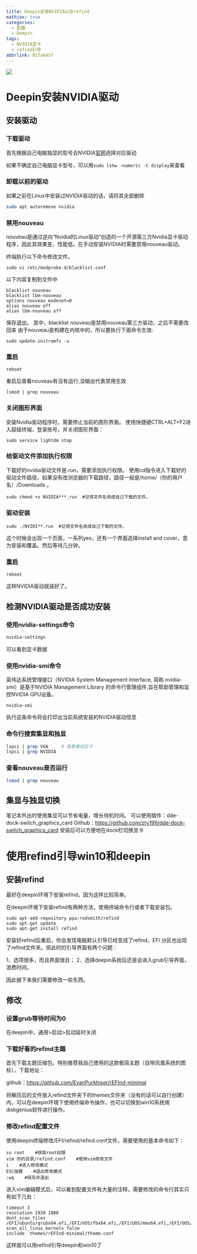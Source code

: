 ```yaml
---
title: Deepin安装NVIDIA以及refind
mathjax: true
categories:
  - 配置
  - Deepin
tags:
  - NVIDIA显卡
  - refind引导
abbrlink: 81fa645f
---
```


<meta name = "referrer" content = "no-referrer" />

![](https://wx3.sinaimg.cn/mw690/0083TyOJly1gpw3tka7pkj31hc0u01kb.jpg)

<!-- less -->

# Deepin安装NVIDIA驱动

## 安装驱动

### 下载驱动

首先根据自己电脑独显的型号去NVIDIA[官网](https://www.nvidia.cn/geforce/drivers/)选择对应驱动

如果不确定自己电脑显卡型号，可以用`sudo lshw -numeric -C display`来查看

### 卸载以前的驱动

如果之前在Linux中安装过NVIDIA驱动的话，请将其全部删除

```bash
sudo apt autoremove nvidia
```

### 禁用nouveau

nouveau是通过逆向“Nvidia的Linux驱动”创造的一个开源第三方Nvidia显卡驱动程序，因此其效果差，性能低。在手动安装NVIDIA时需要禁用nouveau驱动。

终端执行以下命令修改文件。

```
sudo vi /etc/modprobe.d/blacklist.conf
```

以下内容复制到文件中

```
blacklist nouveau   
blacklist lbm-nouveau   
options nouveau modeset=0 
alias nouveau off   
alias lbm-nouveau off
```

保存退出。
其中，blacklist nouveau是禁用nouveau第三方驱动，之后不需要改回来
由于nouveau是构建在内核中的，所以要执行下面命令生效:

```
sudo update-initramfs -u
```

### 重启

```
reboot
```


重启后查看nouveau有没有运行,没输出代表禁用生效

```
lsmod | grep nouveau  
```

### 关闭图形界面
安装Nvidia驱动程序时，需要停止当前的图形界面。
使用快捷键CTRL+ALT+F2进入超级终端，登录账号，并关闭图形界面：

```
sudo service lightdm stop
```

### 给驱动文件添加执行权限
下载好的nvidia驱动文件是.run，需要添加执行权限。
使用cd指令进入下载好的驱动文件路径，如果没有改浏览器的下载路径，路径一般是/home/（你的用户名）/Downloads 。

```
sudo chmod +x NVIDIA***.run  #记得文件名改成自己下载的文件。
```


### 驱动安装

```
sudo ./NVIDI**.run  #记得文件名改成自己下载的文件。
```


这个时候会出现一个页面，一系列yes，还有一个界面选择install and cover，意为安装和覆盖。然后等待几分钟。

### 重启

```
reboot
```


这样NVIDIA驱动就装好了。

## 检测NVIDIA驱动是否成功安装

### 使用**nvidia-settings**命令

```bash
nvidia-settings
```

可以看到显卡数据

### 使用nvidia-smi命令
英伟达系统管理接口（NVIDIA System Management Interface, 简称 nvidia-smi）是基于NVIDIA Management Library 的命令行管理组件,旨在帮助管理和监控NVIDIA GPU设备。

```
nvidia-smi
```

执行这条命令将会打印出当前系统安装的NVIDIA驱动信息

### 命令行搜索集显和独显

```bash
lspci | grep VGA     # 查看集成显卡
lspci | grep NVIDIA  
```

### 查看nouveau是否运行

```bash
lsmod | grep nouveau
```

## 集显与独显切换

笔记本外出时使用集显可以节省电量，增长待机时间。
可以使用插件：dde-dock-switch_graphics_card
Github：https://github.com/zty199/dde-dock-switch_graphics_card
安装后可以方便地在dock栏切换显卡

# 使用refind引导win10和deepin

 ## 安装refind

最好在deepin环境下安装refind，因为这样比较简单。

在deepin环境下安装refind有两种方法，使用终端命令行或者下载安装包。

```
sudo apt-add-repository ppa:rodsmith/refind
sudo apt-get update
sudo apt-get install refind
```

安装好refind后重启，你会发现电脑默认引导已经变成了refind，EFI 分区也出现了refind文件夹。但此时的引导界面有两个问题：

1、选项很多，而且界面很丑；
2、选择deepin系统后还是会进入grub引导界面，浪费时间。

因此接下来我们需要修改一些东西。

## 修改

### 设置grub等待时间为0

在deepin中，通用>启动>启动延时关闭

### 下载好看的refind主题

首先下载主题压缩包，特别推荐我自己使用的这款极简主题（自带凤凰系统的图标），下载地址：

github：https://github.com/EvanPurkhiser/rEFInd-minimal

将解压后的文件放入refind文件夹下的themes文件夹（没有的话可以自行创建）内，可以在deepin环境下使用终端命令操作，也可以切换到win10系统用diskgenius软件进行操作。

### 修改refind配置文件

使用deepin终端修改/EFI/refind/refind.conf文件，需要使用的基本命令如下：

```
su root    #获取root权限
vim 你的目录/refind.conf    #使用vim修改文件
i    #进入修改模式
ESC按键    #退出修改模式
:wq    #保存并退出
```

进入vim编辑模式后，可以看到配置文件有大量的注释，需要修改的命令行其实只有如下几处：

```
timeout 3
resolution 1920 1080
dont_scan_files /EFI/ubuntu/grubx64.efi,/EFI/UOS/fbx64.efi,/EFI/UOS/mmx64.efi,/EFI/UOS/shimx64.efi,/EFI/boot/bootx64.efi,/EFI/boot/grubx64.efi
scan_all_linux_kernels false
include  themes/rEFInd-minimal/theme.conf
```

这样就可以用refind引导deepin和win10了
